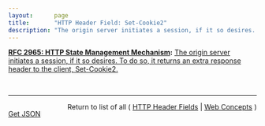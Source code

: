```yaml
---
layout:      page
title:       "HTTP Header Field: Set-Cookie2"
description: "The origin server initiates a session, if it so desires. To do so, it returns an extra response header to the client, Set-Cookie2."
---
```


**[RFC 2965: HTTP State Management Mechanism](/specs/IETF/RFC/2965 "This document specifies a way to create a stateful session with Hypertext Transfer Protocol (HTTP) requests and responses. It describes three new headers, Cookie, Cookie2, and Set-Cookie2, which carry state information between participating origin servers and user agents. The method described here differs from Netscape's Cookie proposal [Netscape], but it can interoperate with HTTP/1.0 user agents that use Netscape's method."):** [The origin server initiates a session, if it so desires. To do so, it returns an extra response header to the client, Set-Cookie2.](http://tools.ietf.org/html/rfc2965#section-3.2 "Read documentation for HTTP Header Field &#34;Set-Cookie2&#34;")

<br/>
<hr/>

<p style="float : left"><a href="Set-Cookie2.json" title="Get JSON representing this particular Web Concept">Get JSON</a></p>
<p style="text-align: right">Return to list of all ( <a href="../http-headers">HTTP Header Fields</a> | <a href="../">Web Concepts</a> )</p>
